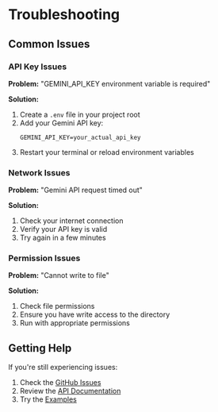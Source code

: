 # Troubleshooting

## Common Issues

### API Key Issues

**Problem:** "GEMINI_API_KEY environment variable is required"

**Solution:**
1. Create a `.env` file in your project root
2. Add your Gemini API key:
   ```env
   GEMINI_API_KEY=your_actual_api_key
   ```
3. Restart your terminal or reload environment variables

### Network Issues

**Problem:** "Gemini API request timed out"

**Solution:**
1. Check your internet connection
2. Verify your API key is valid
3. Try again in a few minutes

### Permission Issues

**Problem:** "Cannot write to file"

**Solution:**
1. Check file permissions
2. Ensure you have write access to the directory
3. Run with appropriate permissions

## Getting Help

If you're still experiencing issues:

1. Check the [GitHub Issues](https://github.com/Nom-nom-hub/inteli-packs/issues)
2. Review the [API Documentation](../api/README.md)
3. Try the [Examples](../examples/README.md)
